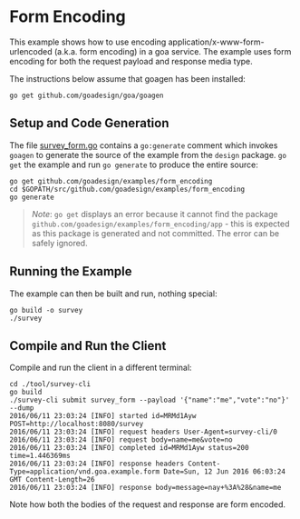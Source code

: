 # Form Encoding

This example shows how to use encoding application/x-www-form-urlencoded (a.k.a. form encoding) in a
goa service. The example uses form encoding for both the request payload and response media type.

The instructions below assume that goagen has been installed:

```
go get github.com/goadesign/goa/goagen
```

## Setup and Code Generation

The file [survey_form.go](survey_form.go) contains a `go:generate` comment which invokes `goagen` to
generate the source of the example from the `design` package. `go get` the example and run 
`go generate` to produce the entire source:

```
go get github.com/goadesign/examples/form_encoding
cd $GOPATH/src/github.com/goadesign/examples/form_encoding
go generate
```

> *Note*: `go get` displays an error because it cannot find the package `github.com/goadesign/examples/form_encoding/app` - this is expected as this package is generated and not committed. The error can be safely ignored.

## Running the Example

The example can then be built and run, nothing special:
```
go build -o survey
./survey
```

## Compile and Run the Client

Compile and run the client in a different terminal:

```
cd ./tool/survey-cli
go build
./survey-cli submit survey_form --payload '{"name":"me","vote":"no"}' --dump
2016/06/11 23:03:24 [INFO] started id=MRMd1Ayw POST=http://localhost:8080/survey
2016/06/11 23:03:24 [INFO] request headers User-Agent=survey-cli/0
2016/06/11 23:03:24 [INFO] request body=name=me&vote=no
2016/06/11 23:03:24 [INFO] completed id=MRMd1Ayw status=200 time=1.446369ms
2016/06/11 23:03:24 [INFO] response headers Content-Type=application/vnd.goa.example.form Date=Sun, 12 Jun 2016 06:03:24 GMT Content-Length=26
2016/06/11 23:03:24 [INFO] response body=message=nay+%3A%28&name=me
```

Note how both the bodies of the request and response are form encoded.

